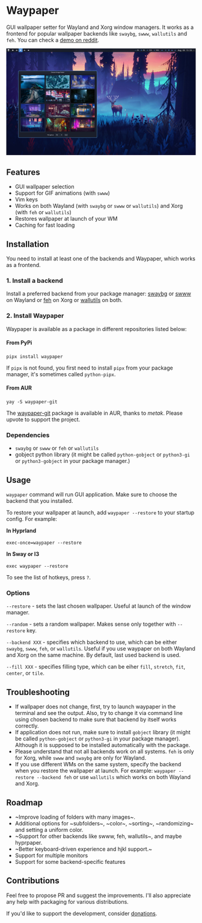 # Waypaper

GUI wallpaper setter for Wayland and Xorg window managers. It works as a frontend for popular wallpaper backends like `swaybg`, `swww`, `wallutils` and `feh`. You can check a [demo on reddit](https://www.reddit.com/r/unixporn/comments/15lbhuc/hyprland_waypaper_gui_wallpaper_setter_for_wayland/).

![screenshot](screenshot.jpg)

## Features

- GUI wallpaper selection
- Support for GIF animations (with `swww`)
- Vim keys
- Works on both Wayland (with `swaybg` or `swww` or `wallutils`) and Xorg (with `feh` or `wallutils`)
- Restores wallpaper at launch of your WM
- Caching for fast loading
  
## Installation

You need to install at least one of the backends and Waypaper, which works as a frontend.

### 1. Install a backend

Install a preferred backend from your package manager: [swaybg](https://github.com/swaywm/swaybg) or [swww](https://github.com/Horus645/swww) on Wayland or [feh](https://github.com/derf/feh) on Xorg or [wallutils](https://github.com/xyproto/wallutils) on both.

### 2. Install Waypaper

Waypaper is available as a package in different repositories listed below:

#### From PyPi

`pipx install waypaper`

If `pipx` is not found, you first need to install `pipx` from your package manager, it's sometimes called `python-pipx`.

#### From AUR

`yay -S waypaper-git`

The [waypaper-git](https://aur.archlinux.org/packages/waypaper-git) package is available in AUR, thanks to *metak*. Please upvote to support the project.


### Dependencies

- `swaybg` or `swww` or `feh` or `wallutils`
- gobject python library (it might be called `python-gobject` or `python3-gi` or `python3-gobject` in your package manager.)

## Usage

`waypaper` command will run GUI application. Make sure to choose the backend that you installed.

To restore your wallpaper at launch, add `waypaper --restore` to your startup config. For example:

**In Hyprland**

`exec-once=waypaper --restore`

**In Sway or I3**

`exec waypaper --restore`
 
 To see the list of hotkeys, press `?`.

### Options

`--restore` - sets the last chosen wallpaper. Useful at launch of the window manager.

`--random` - sets a random wallpaper. Makes sense only together with `--restore` key.

`--backend XXX` - specifies which backend to use, which can be either `swaybg`, `swww`, `feh`, or `wallutils`. Useful if you use waypaper on both Wayland and Xorg on the same machine. By default, last used backend is used.

`--fill XXX` - specifies filling type, which can be eiher `fill`, `stretch`, `fit`, `center`, or `tile`.

## Troubleshooting

- If wallpaper does not change, first, try to launch waypaper in the terminal and see the output. Also, try to change it via command line using chosen backend to make sure that backend by itself works correctly.
- If application does not run, make sure to install `gobject` library (it might be called `python-gobject` or `python3-gi` in your package manager). Although it is supposed to be installed automatically with the package.
- Please understand that not all backends work on all systems. `feh` is only for Xorg, while `swww` and `swaybg` are only for Wayland.
- If you use different WMs on the same system, specify the backend when you restore the wallpaper at launch. For example: `waypaper --restore --backend feh` or use `wallutils` which works on both Wayland and Xorg.

## Roadmap

- ~Improve loading of folders with many images~.
- Additional options for ~subfolders~, ~color~, ~sorting~, ~randomizing~ and setting a uniform color.
- ~Support for other backends like swww, feh, wallutils~, and maybe hyprpaper.
- ~Better keyboard-driven experience and hjkl support.~
- Support for multiple monitors
- Support for some backend-specific features

## Contributions

Feel free to propose PR and suggest the improvements. I'll also appreciate any help with packaging for various distributions.

If you'd like to support the development, consider [donations](https://www.buymeacoffee.com/angryprofessor).
